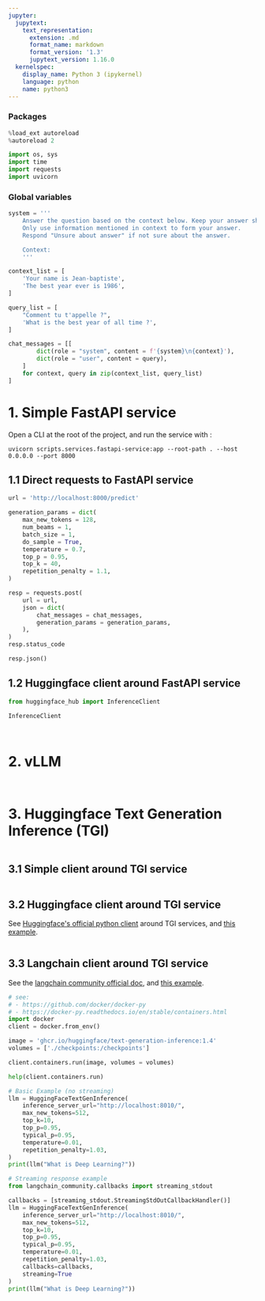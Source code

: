 ```yaml
---
jupyter:
  jupytext:
    text_representation:
      extension: .md
      format_name: markdown
      format_version: '1.3'
      jupytext_version: 1.16.0
  kernelspec:
    display_name: Python 3 (ipykernel)
    language: python
    name: python3
---
```


<!-- #region -->


### Packages
<!-- #endregion -->

```python
%load_ext autoreload
%autoreload 2
```

```python
import os, sys
import time
import requests
import uvicorn
```

### Global variables

```python
system = '''
    Answer the question based on the context below. Keep your answer short. 
    Only use information mentioned in context to form your answer.
    Respond "Unsure about answer" if not sure about the answer.

    Context:
    '''

context_list = [
    'Your name is Jean-baptiste',
    'The best year ever is 1986',
]

query_list = [
    "Comment tu t'appelle ?",
    'What is the best year of all time ?',
]

chat_messages = [[
        dict(role = "system", content = f'{system}\n{context}'),
        dict(role = "user", content = query),
    ]
    for context, query in zip(context_list, query_list)
]
```

# 1. Simple FastAPI service


Open a CLI at the root of the project, and run the service with :
```
uvicorn scripts.services.fastapi-service:app --root-path . --host 0.0.0.0 --port 8000
```


## 1.1 Direct requests to FastAPI service

```python
url = 'http://localhost:8000/predict'

generation_params = dict(
    max_new_tokens = 128,
    num_beams = 1,
    batch_size = 1,
    do_sample = True,
    temperature = 0.7,
    top_p = 0.95,
    top_k = 40,
    repetition_penalty = 1.1,
)

resp = requests.post(
    url = url,
    json = dict(
        chat_messages = chat_messages,
        generation_params = generation_params,
    ),
)
resp.status_code
```

```python
resp.json()
```

## 1.2 Huggingface client around FastAPI service

```python
from huggingface_hub import InferenceClient
```

```python
InferenceClient
```

```python

```

```python

```

# 2. vLLM

```python

```

```python

```

# 3. Huggingface Text Generation Inference (TGI)

```python

```

## 3.1 Simple client around TGI service

```python

```

## 3.2 Huggingface client around TGI service

See [Huggingface's official python client](https://github.com/huggingface/text-generation-inference/tree/main/clients/python) around TGI services, and [this example](https://towardsdatascience.com/llms-for-everyone-running-the-huggingface-text-generation-inference-in-google-colab-5adb3218a137).

```python

```

## 3.3 Langchain client around TGI service

See the [langchain community official doc](https://api.python.langchain.com/en/latest/llms/langchain_community.llms.huggingface_text_gen_inference.HuggingFaceTextGenInference.html#langchain-community-llms-huggingface-text-gen-inference-huggingfacetextgeninference), and [this example](https://towardsdatascience.com/llms-for-everyone-running-the-huggingface-text-generation-inference-in-google-colab-5adb3218a137).

```python
# see:
# - https://github.com/docker/docker-py
# - https://docker-py.readthedocs.io/en/stable/containers.html
import docker
client = docker.from_env()
```

```python
image = 'ghcr.io/huggingface/text-generation-inference:1.4'
volumes = ['./checkpoints:/checkpoints']

client.containers.run(image, volumes = volumes)
```

```python
help(client.containers.run)
```

```python
# Basic Example (no streaming)
llm = HuggingFaceTextGenInference(
    inference_server_url="http://localhost:8010/",
    max_new_tokens=512,
    top_k=10,
    top_p=0.95,
    typical_p=0.95,
    temperature=0.01,
    repetition_penalty=1.03,
)
print(llm("What is Deep Learning?"))

# Streaming response example
from langchain_community.callbacks import streaming_stdout

callbacks = [streaming_stdout.StreamingStdOutCallbackHandler()]
llm = HuggingFaceTextGenInference(
    inference_server_url="http://localhost:8010/",
    max_new_tokens=512,
    top_k=10,
    top_p=0.95,
    typical_p=0.95,
    temperature=0.01,
    repetition_penalty=1.03,
    callbacks=callbacks,
    streaming=True
)
print(llm("What is Deep Learning?"))
```
